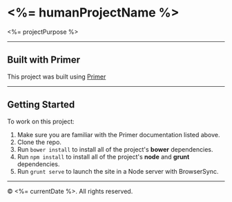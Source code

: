 # <%= humanProjectName %>
<%= projectPurpose %>

---

## Built with Primer

This project was built using [Primer](https://code.ldschurch.org/stash/projects/PRIMER/)

---

## Getting Started

To work on this project:

1. Make sure you are familiar with the Primer documentation listed above.
2. Clone the repo.
3. Run `bower install` to install all of the project's **bower** dependencies.
4. Run `npm install` to install all of the project's **node** and **grunt** dependencies.
5. Run `grunt serve` to launch the site in a Node server with BrowserSync.

---

&copy; <%= currentDate %>. All rights reserved.
